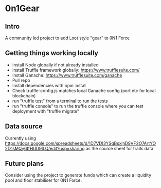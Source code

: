 # 0n1Gear

## Intro
A community led project to add Loot style "gear" to 0N1 Force

## Getting things working locally
* Install Node globally if not already installed
* Install Truffle framework globally: https://www.trufflesuite.com/
* Install Ganache: https://www.trufflesuite.com/ganache
* Pull repo
* Install dependencies with npm install
* Check truffle-config.js matches local Ganache config (port etc for local blockchain)
* run "truffle test" from a terminal to run the tests
* run "truffle console" to run the truffle console where you can test deployment with "truffle migrate"

## Data source
Currently using https://docs.google.com/spreadsheets/d/1D7VDI3YSqBsxjhD9VF2O7ArtYO2D1sMQy6tfHUD9lLQ/edit?usp=sharing as the source sheet for traits data

## Future plans
Consider using the project to generate funds which can create a liquidity pool and floor stabiliser for 0N1 Force. 
